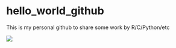 # hello_world_github
This is my personal github to share some work by R/C/Python/etc

[![](https://img.shields.io/badge/github-@kwknpui-navy.svg)](https://github.com/kwknpui/hello_world-github)
